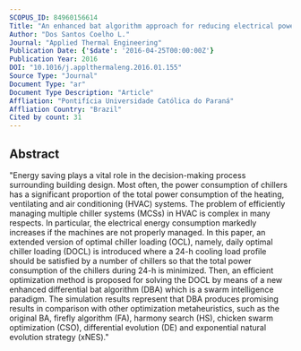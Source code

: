 ```yaml
---
SCOPUS_ID: 84960156614
Title: "An enhanced bat algorithm approach for reducing electrical power consumption of air conditioning systems based on differential operator"
Author: "Dos Santos Coelho L."
Journal: "Applied Thermal Engineering"
Publication Date: {'$date': '2016-04-25T00:00:00Z'}
Publication Year: 2016
DOI: "10.1016/j.applthermaleng.2016.01.155"
Source Type: "Journal"
Document Type: "ar"
Document Type Description: "Article"
Affliation: "Pontifícia Universidade Católica do Paraná"
Affliation Country: "Brazil"
Cited by count: 31
---
```


## Abstract
"Energy saving plays a vital role in the decision-making process surrounding building design. Most often, the power consumption of chillers has a significant proportion of the total power consumption of the heating, ventilating and air conditioning (HVAC) systems. The problem of efficiently managing multiple chiller systems (MCSs) in HVAC is complex in many respects. In particular, the electrical energy consumption markedly increases if the machines are not properly managed. In this paper, an extended version of optimal chiller loading (OCL), namely, daily optimal chiller loading (DOCL) is introduced where a 24-h cooling load profile should be satisfied by a number of chillers so that the total power consumption of the chillers during 24-h is minimized. Then, an efficient optimization method is proposed for solving the DOCL by means of a new enhanced differential bat algorithm (DBA) which is a swarm intelligence paradigm. The simulation results represent that DBA produces promising results in comparison with other optimization metaheuristics, such as the original BA, firefly algorithm (FA), harmony search (HS), chicken swarm optimization (CSO), differential evolution (DE) and exponential natural evolution strategy (xNES)."

